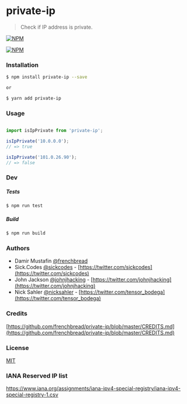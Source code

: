 # private-ip

> Check if IP address is private.

[![NPM](https://nodei.co/npm/private-ip.png?downloads=true&downloadRank=true&stars=true)](https://nodei.co/npm/private-ip/)

[![NPM](https://nodei.co/npm-dl/private-ip.png)](https://nodei.co/npm/private-ip/)



### Installation

```bash
$ npm install private-ip --save

or

$ yarn add private-ip
```

### Usage

```js

import isIpPrivate from 'private-ip';

isIpPrivate('10.0.0.0');
// => true

isIpPrivate('101.0.26.90');
// => false

```

### Dev

##### Tests

```bash
$ npm run test
```

##### Build

```bash
$ npm run build
```

### Authors

- Damir Mustafin [@frenchbread](https://github.com/frenchbread)
- Sick.Codes [@sickcodes](https://github.com/sickcodes) - [https://twitter.com/sickcodes](https://twitter.com/sickcodes)
- John Jackson [@johnjhacking](https://github.com/johnjhacking) - [https://twitter.com/johnjhacking](https://twitter.com/johnjhacking)
- Nick Sahler [@nicksahler](https://github.com/nicksahler) - [https://twitter.com/tensor_bodega](https://twitter.com/tensor_bodega)

### Credits

[https://github.com/frenchbread/private-ip/blob/master/CREDITS.md](https://github.com/frenchbread/private-ip/blob/master/CREDITS.md)

### License
[MIT](https://github.com/frenchbread/private-ip/blob/master/LICENSE)

### IANA Reserved IP list

https://www.iana.org/assignments/iana-ipv4-special-registry/iana-ipv4-special-registry-1.csv

